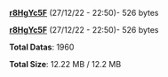 [**r8HgYc5F**](/data/r8HgYc5F.txt) (27/12/22 - 22:50)- 526 bytes

[**r8HgYc5F**](/data/r8HgYc5F.txt) (27/12/22 - 22:50)- 526 bytes

**Total Datas**: 1960

**Total Size**: 12.22 MB / 12.2 MB